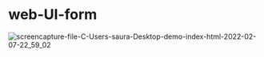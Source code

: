# web-UI-form

![screencapture-file-C-Users-saura-Desktop-demo-index-html-2022-02-07-22_59_02](https://user-images.githubusercontent.com/98261745/153215319-37d00481-5fe4-40a2-abe3-f15befa3f2bc.png)
